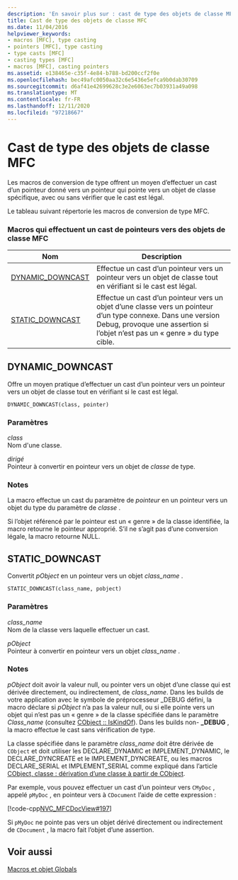 ```yaml
---
description: 'En savoir plus sur : cast de type des objets de classe MFC'
title: Cast de type des objets de classe MFC
ms.date: 11/04/2016
helpviewer_keywords:
- macros [MFC], type casting
- pointers [MFC], type casting
- type casts [MFC]
- casting types [MFC]
- macros [MFC], casting pointers
ms.assetid: e138465e-c35f-4e84-b788-bd200ccf2f0e
ms.openlocfilehash: bec49afc0050aa32c6e5436e5efca9b0dab30709
ms.sourcegitcommit: d6af41e42699628c3e2e6063ec7b03931a49a098
ms.translationtype: MT
ms.contentlocale: fr-FR
ms.lasthandoff: 12/11/2020
ms.locfileid: "97218667"
---
```

# <a name="type-casting-of-mfc-class-objects"></a>Cast de type des objets de classe MFC

Les macros de conversion de type offrent un moyen d’effectuer un cast d’un pointeur donné vers un pointeur qui pointe vers un objet de classe spécifique, avec ou sans vérifier que le cast est légal.

Le tableau suivant répertorie les macros de conversion de type MFC.

### <a name="macros-that-cast-pointers-to-mfc-class-objects"></a>Macros qui effectuent un cast de pointeurs vers des objets de classe MFC

|Nom|Description|
|-|-|
|[DYNAMIC_DOWNCAST](#dynamic_downcast)|Effectue un cast d’un pointeur vers un pointeur vers un objet de classe tout en vérifiant si le cast est légal.|
|[STATIC_DOWNCAST](#static_downcast)|Effectue un cast d’un pointeur vers un objet d’une classe vers un pointeur d’un type connexe. Dans une version Debug, provoque une assertion si l’objet n’est pas un « genre » du type cible.|

## <a name="dynamic_downcast"></a><a name="dynamic_downcast"></a> DYNAMIC_DOWNCAST

Offre un moyen pratique d’effectuer un cast d’un pointeur vers un pointeur vers un objet de classe tout en vérifiant si le cast est légal.

```
DYNAMIC_DOWNCAST(class, pointer)
```

### <a name="parameters"></a>Paramètres

*class*<br/>
Nom d'une classe.

*dirigé*<br/>
Pointeur à convertir en pointeur vers un objet de *classe* de type.

### <a name="remarks"></a>Notes

La macro effectue un cast du paramètre de *pointeur* en un pointeur vers un objet du type du paramètre de *classe* .

Si l’objet référencé par le pointeur est un « genre » de la classe identifiée, la macro retourne le pointeur approprié. S’il ne s’agit pas d’une conversion légale, la macro retourne NULL.

## <a name="static_downcast"></a><a name="static_downcast"></a> STATIC_DOWNCAST

Convertit *pObject* en un pointeur vers un objet *class_name* .

```
STATIC_DOWNCAST(class_name, pobject)
```

### <a name="parameters"></a>Paramètres

*class_name*<br/>
Nom de la classe vers laquelle effectuer un cast.

*pObject*<br/>
Pointeur à convertir en pointeur vers un objet *class_name* .

### <a name="remarks"></a>Notes

*pObject* doit avoir la valeur null, ou pointer vers un objet d’une classe qui est dérivée directement, ou indirectement, de *class_name*. Dans les builds de votre application avec le symbole de préprocesseur _DEBUG défini, la macro déclare si *pObject* n’a pas la valeur null, ou si elle pointe vers un objet qui n’est pas un « genre » de la classe spécifiée dans le paramètre *Class_name* (consultez [CObject :: IsKindOf](../../mfc/reference/cobject-class.md#iskindof)). Dans les builds non- **_DEBUG** , la macro effectue le cast sans vérification de type.

La classe spécifiée dans le paramètre *class_name* doit être dérivée de `CObject` et doit utiliser les DECLARE_DYNAMIC et IMPLEMENT_DYNAMIC, le DECLARE_DYNCREATE et le IMPLEMENT_DYNCREATE, ou les macros DECLARE_SERIAL et IMPLEMENT_SERIAL comme expliqué dans l’article [CObject, classe : dérivation d’une classe à partir de CObject](../../mfc/deriving-a-class-from-cobject.md).

Par exemple, vous pouvez effectuer un cast d’un pointeur vers `CMyDoc` , appelé `pMyDoc` , en pointeur vers à `CDocument` l’aide de cette expression :

[!code-cpp[NVC_MFCDocView#197](../../mfc/codesnippet/cpp/type-casting-of-mfc-class-objects_1.cpp)]

Si `pMyDoc` ne pointe pas vers un objet dérivé directement ou indirectement de `CDocument` , la macro fait l’objet d’une assertion.

## <a name="see-also"></a>Voir aussi

[Macros et objet Globals](../../mfc/reference/mfc-macros-and-globals.md)
